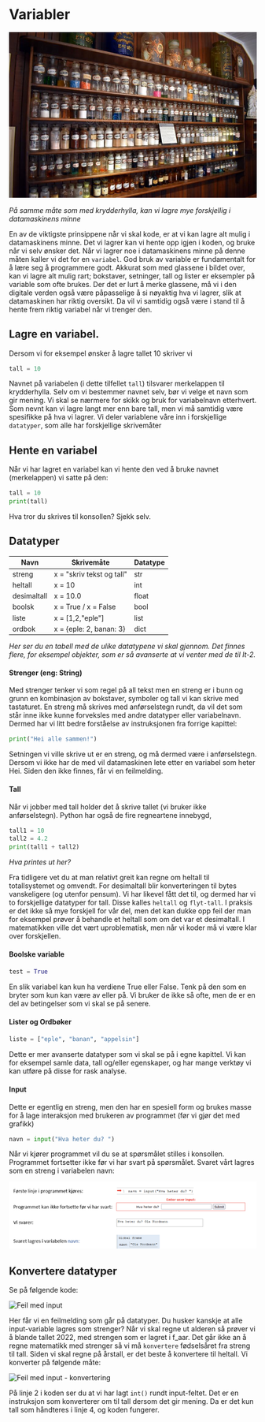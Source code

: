 # Variabler
![Variable](variable_glass.jpg)

*På samme måte som med krydderhylla, kan vi lagre mye forskjellig i datamaskinens minne*


En av de viktigste prinsippene når vi skal kode, er at vi kan lagre alt mulig i datamaskinens minne. Det vi lagrer kan vi hente opp igjen i koden, og bruke når vi selv ønsker det. Når vi lagrer noe i datamaskinens minne på denne måten kaller vi det for en `variabel`. God bruk av variable er fundamentalt for å lære seg å programmere godt. Akkurat som med glassene i bildet over, kan vi lagre alt mulig rart; bokstaver, setninger, tall og lister er eksempler på variable som ofte brukes. Der det er lurt å merke glassene, må vi i den digitale verden også være påpasselige å si nøyaktig hva vi lagrer, slik at datamaskinen har riktig oversikt. Da vil vi samtidig også være i stand til å hente frem riktig variabel når vi trenger den. 

## Lagre en variabel.
Dersom vi for eksempel ønsker å lagre tallet 10 skriver vi 

```PYTHON
tall = 10
```

 Navnet på variabelen (i dette tilfellet `tall`) tilsvarer merkelappen til krydderhylla. Selv om vi bestemmer navnet selv, bør vi velge et navn som gir mening. Vi skal se nærmere for skikk og bruk for variabelnavn etterhvert. Som nevnt kan vi lagre langt mer enn bare tall, men vi må samtidig være spesifikke på hva vi lagrer. Vi deler variablene våre inn i forskjellige `datatyper`, som alle har forskjellige skrivemåter


## Hente en variabel

Når vi har lagret en variabel kan vi hente den ved å bruke navnet (merkelappen) vi satte på den:

```PYTHON
tall = 10
print(tall)
```
Hva tror du skrives til konsollen? Sjekk selv.


## Datatyper

| Navn | Skrivemåte | Datatype |
|----------|------------|-----------|
| streng | x = "skriv tekst og tall"  | str |
| heltall  | x = 10        | int |
| desimaltall| x = 10.0    | float |
| boolsk | x = True / x = False | bool |
| liste | x = [1,2,"eple"] | list |
| ordbok| x = {eple: 2, banan: 3} | dict |

*Her ser du en tabell med de ulike datatypene vi skal gjennom. Det finnes flere, for eksempel objekter, som er så avanserte at vi venter med de til It-2.*


#### Strenger (eng: String)

Med strenger tenker vi som regel på all tekst men en streng er i bunn og grunn en kombinasjon av bokstaver, symboler og tall vi kan skrive med tastaturet. En streng må skrives med anførselstegn rundt, da vil det som står inne ikke kunne forveksles med andre datatyper eller variabelnavn. Dermed har vi litt bedre forståelse av instruksjonen fra forrige kapittel:

```PYTHON
print("Hei alle sammen!")
```

Setningen vi ville skrive ut er en streng, og må dermed være i anførselstegn. Dersom vi ikke har de med vil datamaskinen lete etter en variabel som heter Hei. Siden den ikke finnes, får vi en feilmelding.


#### Tall

Når vi jobber med tall holder det å skrive tallet (vi bruker ikke anførselstegn). Python har også de fire regneartene innebygd,  

```PYTHON
tall1 = 10
tall2 = 4.2
print(tall1 + tall2)
```

*Hva printes ut her?*

Fra tidligere vet du at man relativt greit kan regne om heltall til totallsystemet og omvendt. For desimaltall blir konverteringen til bytes vanskeligere (og utenfor pensum). Vi har likevel fått det til, og dermed har vi to forskjellige datatyper for tall. Disse kalles `heltall` og `flyt-tall`. I praksis er det ikke så mye forskjell for vår del, men det kan dukke opp feil der man for eksempel prøver å behandle et heltall som om det var et desimaltall. I matematikken ville det vært uproblematisk, men når vi koder må vi være klar over forskjellen.

#### Boolske variable

```PYTHON
test = True
```

En slik variabel kan kun ha verdiene True eller False. Tenk på den som en bryter som kun kan være av eller på. Vi bruker de ikke så ofte, men de er en del av betingelser som vi skal se på senere.

#### Lister og Ordbøker

```PYTHON
liste = ["eple", "banan", "appelsin"]
```

Dette er mer avanserte datatyper som vi skal se på i egne kapittel. Vi kan for eksempel samle data, tall og/eller egenskaper, og har mange verktøy vi kan utføre på disse for rask analyse.

#### Input

Dette er egentlig en streng, men den har en spesiell form og brukes masse for å lage interaksjon med brukeren av programmet (før vi gjør det med grafikk)

```PYTHON
navn = input("Hva heter du? ")
```

Når vi kjører programmet vil du se at spørsmålet stilles i konsollen. Programmet fortsetter ikke før vi har svart på spørsmålet. Svaret vårt lagres som en streng i variabelen navn:

![Input](input.png)


## Konvertere datatyper 

Se på følgende kode:

![Feil med input](feil.jpg)

Her får vi en feilmelding som går på datatyper. Du husker kanskje at alle input-variable lagres som strenger? Når vi skal regne ut alderen så prøver vi å blande tallet 2022, med strengen som er lagret i f_aar. Det går ikke an å regne matematikk med strenger så vi må `konvertere` fødselsåret fra streng til tall. Siden vi skal regne på årstall, er det beste å konvertere til heltall. Vi konverter på følgende måte:

![Feil med input - konvertering](riktig.jpg)

På linje 2 i koden ser du at vi har lagt `int()` rundt input-feltet. Det er en instruksjon som konverterer om til tall dersom det gir mening. Da er det kun tall som håndteres i linje 4, og koden fungerer.





